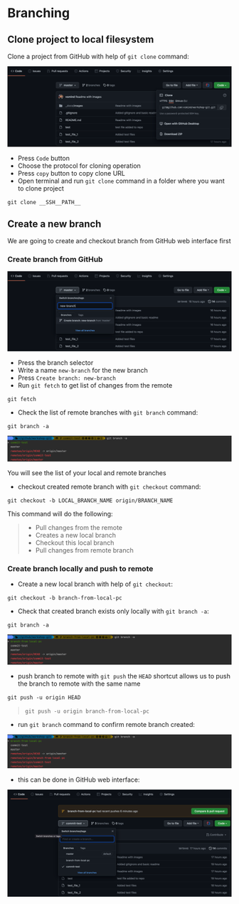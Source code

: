 # Branching

## Clone project to local filesystem

Clone a project from GitHub with help of `git clone` command:

![img.png](images/branching_01.png)

- Press `Code` button
- Choose the protocol for cloning operation
- Press `copy` button to copy clone URL  
- Open terminal and run `git clone` command in  a folder where you want to clone project

```shell
git clone __SSH__PATH__ 
```

## Create a new branch

We are going to create and checkout branch from GitHub web interface first

### Create branch from GitHub

![img.png](images/branching_02.png)

- Press the branch selector
- Write a name `new-branch` for the new branch
- Press `Create branch: new-branch`
- Run `git fetch` to get list of changes from the remote

```
git fetch
```

- Check the list of remote branches with `git branch` command:

```shell
git branch -a
```

![img.png](images/branching_03.png)

You will see the list of your local and remote branches

- checkout created remote branch with `git checkout` command:

```shell
git checkout -b LOCAL_BRANCH_NAME origin/BRANCH_NAME
```

This command will do the following:
> - Pull changes from the remote
> - Creates a new local branch
> - Checkout this local branch
> - Pull changes from remote branch 

### Create branch locally and push to remote

- Create a new local branch with help of `git checkout`:

```
git checkout -b branch-from-local-pc
```

- Check that created branch exists only locally with `git branch -a`:

```
git branch -a
```

![img.png](images/branching_04.png)

- push branch to remote with `git push` the `HEAD` shortcut allows us to push the branch to remote with the same name

```
git push -u origin HEAD 
```

> `git push -u origin branch-from-local-pc`

- run `git branch` command to confirm remote branch created:

![img_1.png](images/branching_05.png)

- this can be done in GitHub web interface:

![img.png](images/branching_06.png)
